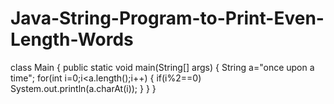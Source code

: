 # Java-String-Program-to-Print-Even-Length-Words

class Main {
    public static void main(String[] args) {
      String a="once upon a time";
       for(int i=0;i<a.length();i++)
       {
           if(i%2==0)
           System.out.println(a.charAt(i));
       }
}
}
